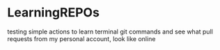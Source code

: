 # LearningREPOs
testing simple actions to learn terminal git commands and see what pull requests from my personal account, look like online

